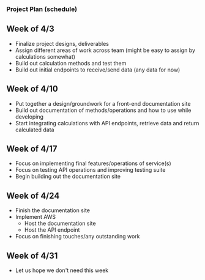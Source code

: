 ### Project Plan (schedule)

## Week of 4/3
- Finalize project designs, deliverables
- Assign different areas of work across team (might be easy to assign by calculations somewhat)
- Build out calculation methods and test them
- Build out initial endpoints to receive/send data (any data for now)

## Week of 4/10
- Put together a design/groundwork for a front-end documentation site
- Build out documentation of methods/operations and how to use while developing
- Start integrating calculations with API endpoints, retrieve data and return calculated data

## Week of 4/17
- Focus on implementing final features/operations of service(s)
- Focus on testing API operations and improving testing suite
- Begin building out the documentation site

## Week of 4/24
- Finish the documentation site
- Implement AWS
  - Host the documentation site
  - Host the API endpoint
- Focus on finishing touches/any outstanding work

## Week of 4/31
- Let us hope we don't need this week